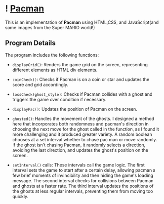 # ! [Pacman](https://dylan-hackett.github.io/Pacman/)

This is an implementation of **Pacman** using HTML,CSS, and JavaScript(and some images from the Super MARIO world!) 
## Program Details

The program includes the following functions:

- `displayGrid()`: Renders the game grid on the screen, representing different elements as HTML div elements.

- `coinCheck()`: Checks if Pacman is on a coin or star and updates the score and grid accordingly.

- `lossCheck(ghost_style)`: Checks if Pacman collides with a ghost and triggers the game over condition if necessary.

- `displayPac()`: Updates the position of Pacman on the screen.

- `ghosted()`: Handles the movement of the ghosts. I designed a method here that incorporates both randomness and pacman's direction in choosing the next move for the ghost called in the function, as I found it more challenging and it produced greater variety. A random boolean chooses at a set interval whether to chase pac man or move randomly. If the ghost isn't chasing Pacman, it randomly selects a direction, avoiding the last direction, and updates the ghost's position on the screen.

- `setInterval()` calls: These intervals call the game logic. The first interval sets the game to start after a certain delay, allowing pacman a few brief moments of invincibility and then hiding the game's loading message. The second interval checks for collisions between Pacman and ghosts at a faster rate. The third interval updates the positions of the ghosts at less regular intervals, preventing them from moving too quickly.

